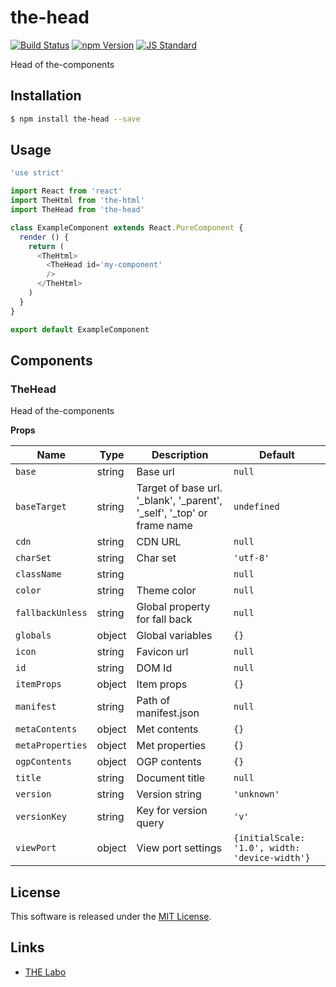 the-head
==========

<!---
This file is generated by the-tmpl. Do not update manually.
--->

<!-- Badge Start -->
<a name="badges"></a>

[![Build Status][bd_travis_shield_url]][bd_travis_url]
[![npm Version][bd_npm_shield_url]][bd_npm_url]
[![JS Standard][bd_standard_shield_url]][bd_standard_url]

[bd_repo_url]: https://github.com/the-labo/the-head
[bd_travis_url]: http://travis-ci.org/the-labo/the-head
[bd_travis_shield_url]: http://img.shields.io/travis/the-labo/the-head.svg?style=flat
[bd_travis_com_url]: http://travis-ci.com/the-labo/the-head
[bd_travis_com_shield_url]: https://api.travis-ci.com/the-labo/the-head.svg?token=
[bd_license_url]: https://github.com/the-labo/the-head/blob/master/LICENSE
[bd_npm_url]: http://www.npmjs.org/package/the-head
[bd_npm_shield_url]: http://img.shields.io/npm/v/the-head.svg?style=flat
[bd_standard_url]: http://standardjs.com/
[bd_standard_shield_url]: https://img.shields.io/badge/code%20style-standard-brightgreen.svg

<!-- Badge End -->


<!-- Description Start -->
<a name="description"></a>

Head of the-components

<!-- Description End -->


<!-- Overview Start -->
<a name="overview"></a>



<!-- Overview End -->


<!-- Sections Start -->
<a name="sections"></a>

<!-- Section from "doc/guides/01.Installation.md.hbs" Start -->

<a name="section-doc-guides-01-installation-md"></a>

Installation
-----

```bash
$ npm install the-head --save
```


<!-- Section from "doc/guides/01.Installation.md.hbs" End -->

<!-- Section from "doc/guides/02.Usage.md.hbs" Start -->

<a name="section-doc-guides-02-usage-md"></a>

Usage
---------

```javascript
'use strict'

import React from 'react'
import TheHtml from 'the-html'
import TheHead from 'the-head'

class ExampleComponent extends React.PureComponent {
  render () {
    return (
      <TheHtml>
        <TheHead id='my-component'
        />
      </TheHtml>
    )
  }
}

export default ExampleComponent

```


<!-- Section from "doc/guides/02.Usage.md.hbs" End -->

<!-- Section from "doc/guides/03.Components.md.hbs" Start -->

<a name="section-doc-guides-03-components-md"></a>

Components
-----------

### TheHead

Head of the-components

**Props**

| Name | Type | Description | Default |
| --- | --- | ---- | ---- |
| `base` | string  | Base url | `null` |
| `baseTarget` | string  | Target of base url. '_blank', '_parent', '_self', '_top' or frame name | `undefined` |
| `cdn` | string  | CDN URL | `null` |
| `charSet` | string  | Char set | `'utf-8'` |
| `className` | string  |  | `null` |
| `color` | string  | Theme color | `null` |
| `fallbackUnless` | string  | Global property for fall back | `null` |
| `globals` | object  | Global variables | `{}` |
| `icon` | string  | Favicon url | `null` |
| `id` | string  | DOM Id | `null` |
| `itemProps` | object  | Item props | `{}` |
| `manifest` | string  | Path of manifest.json | `null` |
| `metaContents` | object  | Met contents | `{}` |
| `metaProperties` | object  | Met properties | `{}` |
| `ogpContents` | object  | OGP contents | `{}` |
| `title` | string  | Document title | `null` |
| `version` | string  | Version string | `'unknown'` |
| `versionKey` | string  | Key for version query | `'v'` |
| `viewPort` | object  | View port settings | `{initialScale: '1.0', width: 'device-width'}` |


<!-- Section from "doc/guides/03.Components.md.hbs" End -->


<!-- Sections Start -->


<!-- LICENSE Start -->
<a name="license"></a>

License
-------
This software is released under the [MIT License](https://github.com/the-labo/the-head/blob/master/LICENSE).

<!-- LICENSE End -->


<!-- Links Start -->
<a name="links"></a>

Links
------

+ [THE Labo][t_h_e_labo_url]

[t_h_e_labo_url]: https://github.com/the-labo

<!-- Links End -->
